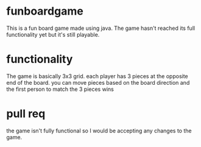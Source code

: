# funboardgame
This is a fun board game made using java. The game hasn't reached its full functionality yet but it's still playable. 

# functionality
The game is basically 3x3 grid. each player has 3 pieces at the opposite end of the board. you can move pieces based on the board direction and the first person to match the 3 pieces wins

# pull req
the game isn't fully functional so I would be accepting any changes to the game.
